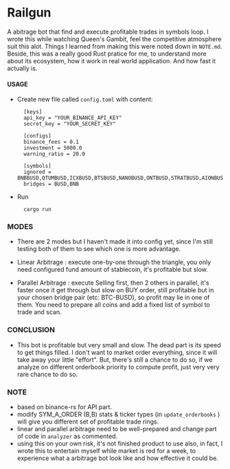 # Railgun
A abitrage bot that find and execute profitable trades in symbols loop. I wrote this while watching Queen's Gambit, feel the competitive atmosphere suit this alot. Things I learned from making this were noted down in `NOTE.md`. Beside, this was a really good Rust pratice for me, to understand more about its ecosystem, how it work in real world application. And how fast it actually is.

#### USAGE
- Create new file called `config.toml` with content: 

        [keys]
        api_key = "YOUR_BINANCE_API_KEY"
        secret_key = "YOUR_SECRET_KEY"
        
        [configs]
        binance_fees = 0.1
        investment = 5000.0
        warning_ratio = 20.0

        [symbols]
        ignored = BNBBUSD,QTUMBUSD,ICXBUSD,BTSBUSD,NANOBUSD,ONTBUSD,STRATBUSD,AIONBUSD,TOMOBUSD,ERDBUSD,REPBUSD,COMPBUSD,VTHOBUSD,DCRBUSD,IRISBUSD,MKRBUSD,DAIBUSD,ZRXBUSD,BALBUSD,BLZBUSD,JSTBUSD,WNXMBUSD,TRBBUSD,BZRXBUSD,DIABUSD,SWRVBUSD,WINGBUSD,FLMBUSD,UNFIBUSD,USDCBUSD,TUSDBUSD,PAXBUSD,BANDBUSD,OMGBUSD,RLCBUSD,XEMBUSD,LTOBUSD,ADXBUSD,POLYBUSD,RENBUSD,LSKBUSD,HIVEBUSD,STPTBUSD,POWRBUSD,CTXCBUSD,MDTBUSD,NULSBUSD,BIFIBUSD,YFIBUSD
        bridges = BUSD,BNB

- Run

        cargo run

### MODES
- There are 2 modes but I haven't made it into config yet, since I'm still testing both of them to see which one is more advantage.

- Linear Arbitrage : execute one-by-one through the triangle, you only need configured fund amount of stablecoin, it's profitable but slow.
- Parallel Arbitrage : execute Selling first, then 2 others in parallel, it's faster once it get through but slow on BUY order, still profitable but in your chosen bridge pair (etc: BTC-BUSD), so profit may lie in one of them. You need to prepare all coins and add a fixed list of symbol to trade and scan.

### CONCLUSION
- This bot is profitable but very small and slow. The dead part is its speed to get things filled. I don't want to market order everything, since it will take away your little "effort". But, there's still a chance to do so, if we analyze on different orderbook priority to compute profit, just very very rare chance to do so.

### NOTE
- based on binance-rs for API part.
- modify SYM_A_ORDER (B,B) stats & ticker types (in `update_orderbooks` ) will give you different set of profitable trade rings.
- linear and parallel arbitrage need to be well-prepared and change part of code in `analyzer` as commented. 
- using this on your own risk, it's not finished product to use also, in fact, I wrote this to entertain myself while market is red for a week, to experience what a arbitrage bot look like and how effective it could be.

